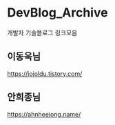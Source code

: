 # DevBlog_Archive
개발자 기술블로그 링크모음

## 이동욱님
https://jojoldu.tistory.com/

## 안희종님
https://ahnheejong.name/

